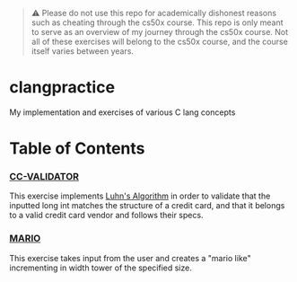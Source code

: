 > ⚠️ Please do not use this repo for academically dishonest reasons such as cheating through the cs50x course. This repo is only meant to serve as an overview of my journey through the cs50x course. Not all of these exercises will belong to the cs50x course, and the course itself varies between years.
# clangpractice
My implementation and exercises of various C lang concepts

# Table of Contents
### [CC-VALIDATOR](https://github.com/zaida04/clangpractice/tree/master/cc-validator)
This exercise implements [Luhn's Algorithm](https://en.wikipedia.org/wiki/Luhn_algorithm) in order to validate that the inputted long int matches the structure of a credit card, and that it belongs to a valid credit card vendor and follows their specs.

### [MARIO](https://github.com/zaida04/clangpractice/tree/master/mario)
This exercise takes input from the user and creates a "mario like" incrementing in width tower of the specified size.

